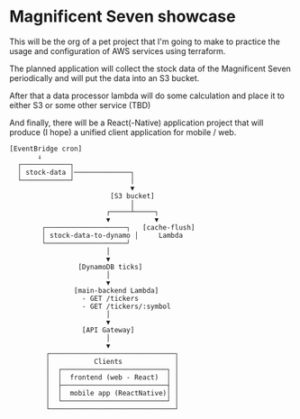 # Magnificent Seven showcase

This will be the org of a pet project that I'm going to make to practice the usage and configuration of AWS services using terraform.

The planned application will collect the stock data of the Magnificent Seven periodically and will put the data into an S3 bucket.

After that a data processor lambda will do some calculation and place it to either S3 or some other service (TBD)

And finally, there will be a React(-Native) application project that will produce (I hope) a unified client application for mobile / web.

```
[EventBridge cron]
       ↓
  ┌────────────┐
  │ stock-data │──────────────┐
  └────────────┘              │
                              ▼
                         [S3 bucket]
                              │
                        ┌─────┴─────┐
                        ▼           ▼
        ┌────────────────────┐   [cache-flush]
        │ stock-data-to-dynamo │     Lambda
        └────────────────────┘
                        │
                        ▼
                 [DynamoDB ticks]
                        │
                        ▼
                [main-backend Lambda]
                  - GET /tickers
                  - GET /tickers/:symbol
                        │
                        ▼
                  [API Gateway]
                        │
                        ▼
         ┌───────────────────────────────┐
         │           Clients             │
         │  ┌──────────────────────────┐ │
         │  │  frontend (web - React)  │ │
         │  ├──────────────────────────┤ │
         │  │  mobile app (ReactNative)│ │
         │  └──────────────────────────┘ │
         └───────────────────────────────┘

```
